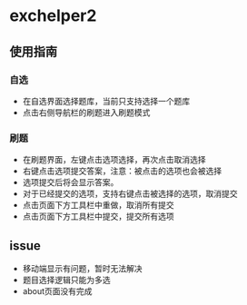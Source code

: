 # exchelper2

## 使用指南

### 自选

- 在自选界面选择题库，当前只支持选择一个题库
- 点击右侧导航栏的刷题进入刷题模式

### 刷题

- 在刷题界面，左键点击选项选择，再次点击取消选择
- 右键点击选项提交答案，注意：被点击的选项也会被选择
- 选项提交后将会显示答案。
- 对于已经提交的选项，支持右键点击被选择的选项，取消提交
- 点击页面下方工具栏中重做，取消所有提交
- 点击页面下方工具栏中提交，提交所有选项

## issue

- 移动端显示有问题，暂时无法解决
- 题目选择逻辑只能为多选
- about页面没有完成
